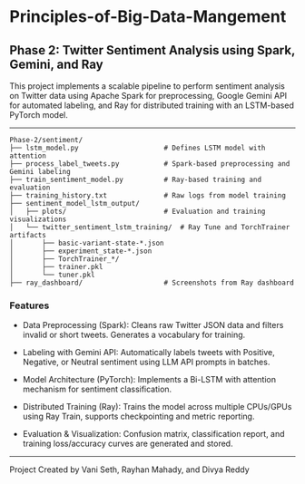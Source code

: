 # Principles-of-Big-Data-Mangement

## Phase 2: Twitter Sentiment Analysis using Spark, Gemini, and Ray

This project implements a scalable pipeline to perform sentiment analysis on Twitter data using Apache Spark for preprocessing, Google Gemini API for automated labeling, and Ray for distributed training with an LSTM-based PyTorch model.

---

```plaintext
Phase-2/sentiment/
├── lstm_model.py                     # Defines LSTM model with attention
├── process_label_tweets.py           # Spark-based preprocessing and Gemini labeling
├── train_sentiment_model.py          # Ray-based training and evaluation
├── training_history.txt              # Raw logs from model training
├── sentiment_model_lstm_output/
│   ├── plots/                        # Evaluation and training visualizations
│   └── twitter_sentiment_lstm_training/  # Ray Tune and TorchTrainer artifacts
│       ├── basic-variant-state-*.json
│       ├── experiment_state-*.json
│       ├── TorchTrainer_*/
│       ├── trainer.pkl
│       └── tuner.pkl
├── ray_dashboard/                    # Screenshots from Ray dashboard 
```

### Features
* Data Preprocessing (Spark):
Cleans raw Twitter JSON data and filters invalid or short tweets. Generates a vocabulary for training.

* Labeling with Gemini API:
Automatically labels tweets with Positive, Negative, or Neutral sentiment using LLM API prompts in batches.

* Model Architecture (PyTorch):
Implements a Bi-LSTM with attention mechanism for sentiment classification.

* Distributed Training (Ray):
Trains the model across multiple CPUs/GPUs using Ray Train, supports checkpointing and metric reporting.

* Evaluation & Visualization:
Confusion matrix, classification report, and training loss/accuracy curves are generated and stored.

---

Project Created by Vani Seth, Rayhan Mahady, and Divya Reddy
